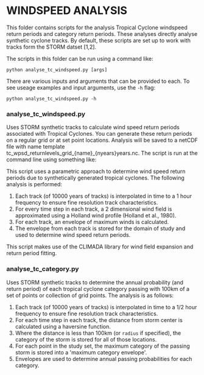 # WINDSPEED ANALYSIS

This folder contains scripts for the analysis Tropical Cyclone windspeed return periods and category return periods.
These analyses directly analyse synthetic cyclone tracks. By default, these scripts are set up to work with tracks form
the STORM datset [1,2].

The scripts in this folder can be run using a command like:

```
python analyse_tc_windspeed.py [args]
```

There are various inputs and arguments that can be provided to each. To see useage examples and input arguments, use the `-h` flag:

```
python analyse_tc_windspeed.py -h
```

### analyse_tc_windspeed.py

Uses STORM synthetic tracks to calculate wind speed return periods associated with Tropical Cyclones. 
You can generate these return periods on a regular grid or at set point locations.
Analysis will be saved to a netCDF file with name template tc_wpsd_returnlevels_grid_{name}_{nyears}years.nc.
The script is run at the command line using something like:

This script uses a parametric approach to determine wind speed return periods due to synthetically generated tropical cyclones. The following analysis is performed:

1. Each track (of 10000 years of tracks) is interpolated in time to a 1 hour frequency to ensure fine resolution track characteristics.
2. For every time step in each track, a 2 dimensional wind field is approximated using a Holland wind profile (Holland et al., 1980).
3. For each track, an envelope of maximum winds is calculated.
4. The envelope from each track is stored for the domain of study and used to determine wind speed return periods.

This script makes use of the CLIMADA library for wind field expansion and return period fitting.

### analyse_tc_category.py

Uses STORM synthetic tracks to determine the annual probability (and return period) of each tropical cyclone category passing with 100km of a set of points or
collection of grid points. The analysis is as follows:

1. Each track (of 10000 years of tracks) is interpolated in time to a 1/2 hour frequency to ensure fine resolution track characteristics.
2. For each time step in each track, the distance from storm center is calculated using a haversine function.
3. Where the distance is less than 100km (or `radius` if specified), the category of the storm is stored for all of those locations.
4. For each point in the study set, the maximum category of the passing storm is stored into a 'maximum category envelope'.
5. Envelopes are used to determine annual passing probabilities for each category.